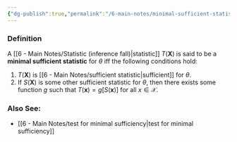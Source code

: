 ```yaml
---
{"dg-publish":true,"permalink":"/6-main-notes/minimal-sufficient-statistic/","tags":["inference","info"]}
---
```


### Definition

A [[6 - Main Notes/Statistic (inference fall)\|statistic]] $T(\mathbf{X})$ is said to be a **minimal sufficient statistic** for $\theta$ iff the following conditions hold:
1. $T(\mathbf{X})$ is [[6 - Main Notes/sufficient statistic\|sufficient]] for $\theta$.
2. If $S(\mathbf{X})$ is some other sufficient statistic for $\theta$, then there exists some function $g$ such that $T(\mathbf{x})=g[S(\mathbf{x})]$ for all $x \in \mathcal{X}$.
### Also See:
+ [[6 - Main Notes/test for minimal sufficiency\|test for minimal sufficiency]]